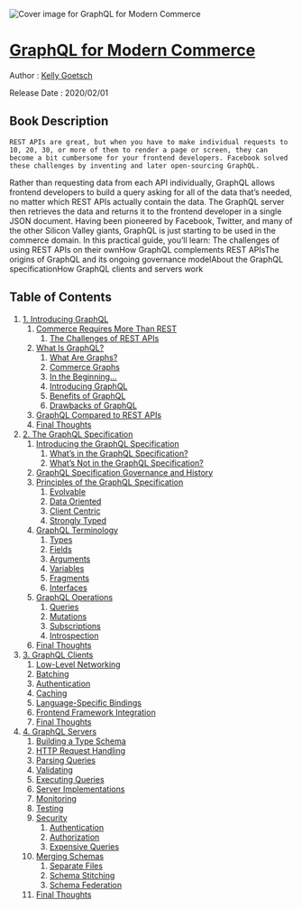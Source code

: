 ![Cover image for GraphQL for Modern Commerce](https://imgdetail.ebookreading.net/cover/cover/20200920/EB9781492056850.jpg)

[GraphQL for Modern Commerce](https://ebookreading.net/view/book/GraphQL+for+Modern+Commerce-EB9781492056850_1.html "GraphQL for Modern Commerce")
====================================================================================================================

Author : [Kelly Goetsch](https://ebookreading.net/search/author/Kelly+Goetsch)

Release Date : 2020/02/01

Book Description
-----------------


    
    REST APIs are great, but when you have to make individual requests to 10, 20, 30, or more of them to render a page or screen, they can become a bit cumbersome for your frontend developers. Facebook solved these challenges by inventing and later open-sourcing GraphQL.
Rather than requesting data from each API individually, GraphQL allows frontend developers to build a query asking for all of the data that’s needed, no matter which REST APIs actually contain the data. The GraphQL server then retrieves the data and returns it to the frontend developer in a single JSON document. Having been pioneered by Facebook, Twitter, and many of the other Silicon Valley giants, GraphQL is just starting to be used in the commerce domain.
In this practical guide, you’ll learn:
The challenges of using REST APIs on their ownHow GraphQL complements REST APIsThe origins of GraphQL and its ongoing governance modelAbout the GraphQL specificationHow GraphQL clients and servers work
  

Table of Contents
-----------------

1. [1. Introducing GraphQL](https://ebookreading.net/view/book/GraphQL+for+Modern+Commerce-EB9781492056850_4.html#ch01)
    1. [Commerce Requires More Than REST](https://ebookreading.net/view/book/GraphQL+for+Modern+Commerce-EB9781492056850_4.html#idm45876610998840)
        1. [The Challenges of REST APIs](https://ebookreading.net/view/book/GraphQL+for+Modern+Commerce-EB9781492056850_4.html#idm45876610723096)
    1. [What Is GraphQL?](https://ebookreading.net/view/book/GraphQL+for+Modern+Commerce-EB9781492056850_4.html#idm45876610998104)
        1. [What Are Graphs?](https://ebookreading.net/view/book/GraphQL+for+Modern+Commerce-EB9781492056850_4.html#idm45876610009176)
        1. [Commerce Graphs](https://ebookreading.net/view/book/GraphQL+for+Modern+Commerce-EB9781492056850_4.html#idm45876609998088)
        1. [In the Beginning…](https://ebookreading.net/view/book/GraphQL+for+Modern+Commerce-EB9781492056850_4.html#idm45876610627992)
        1. [Introducing GraphQL](https://ebookreading.net/view/book/GraphQL+for+Modern+Commerce-EB9781492056850_4.html#idm45876610612664)
        1. [Benefits of GraphQL](https://ebookreading.net/view/book/GraphQL+for+Modern+Commerce-EB9781492056850_4.html#idm45876610612040)
        1. [Drawbacks of GraphQL](https://ebookreading.net/view/book/GraphQL+for+Modern+Commerce-EB9781492056850_4.html#idm45876605959192)
    1. [GraphQL Compared to REST APIs](https://ebookreading.net/view/book/GraphQL+for+Modern+Commerce-EB9781492056850_4.html#idm45876605952168)
    1. [Final Thoughts](https://ebookreading.net/view/book/GraphQL+for+Modern+Commerce-EB9781492056850_4.html#idm45876605951576)
1. [2. The GraphQL Specification](https://ebookreading.net/view/book/GraphQL+for+Modern+Commerce-EB9781492056850_5.html#ch02)
    1. [Introducing the GraphQL Specification](https://ebookreading.net/view/book/GraphQL+for+Modern+Commerce-EB9781492056850_5.html#idm45876605901480)
        1. [What’s in the GraphQL Specification?](https://ebookreading.net/view/book/GraphQL+for+Modern+Commerce-EB9781492056850_5.html#idm45876605899928)
        1. [What’s Not in the GraphQL Specification?](https://ebookreading.net/view/book/GraphQL+for+Modern+Commerce-EB9781492056850_5.html#idm45876605865896)
    1. [GraphQL Specification Governance and History](https://ebookreading.net/view/book/GraphQL+for+Modern+Commerce-EB9781492056850_5.html#idm45876605854280)
    1. [Principles of the GraphQL Specification](https://ebookreading.net/view/book/GraphQL+for+Modern+Commerce-EB9781492056850_5.html#idm45876605850008)
        1. [Evolvable](https://ebookreading.net/view/book/GraphQL+for+Modern+Commerce-EB9781492056850_5.html#idm45876605848328)
        1. [Data Oriented](https://ebookreading.net/view/book/GraphQL+for+Modern+Commerce-EB9781492056850_5.html#idm45876605837208)
        1. [Client Centric](https://ebookreading.net/view/book/GraphQL+for+Modern+Commerce-EB9781492056850_5.html#idm45876605830680)
        1. [Strongly Typed](https://ebookreading.net/view/book/GraphQL+for+Modern+Commerce-EB9781492056850_5.html#idm45876605826488)
    1. [GraphQL Terminology](https://ebookreading.net/view/book/GraphQL+for+Modern+Commerce-EB9781492056850_5.html#idm45876604153272)
        1. [Types](https://ebookreading.net/view/book/GraphQL+for+Modern+Commerce-EB9781492056850_5.html#idm45876604151528)
        1. [Fields](https://ebookreading.net/view/book/GraphQL+for+Modern+Commerce-EB9781492056850_5.html#idm45876605738344)
        1. [Arguments](https://ebookreading.net/view/book/GraphQL+for+Modern+Commerce-EB9781492056850_5.html#idm45876605737368)
        1. [Variables](https://ebookreading.net/view/book/GraphQL+for+Modern+Commerce-EB9781492056850_5.html#idm45876605534760)
        1. [Fragments](https://ebookreading.net/view/book/GraphQL+for+Modern+Commerce-EB9781492056850_5.html#idm45876604672808)
        1. [Interfaces](https://ebookreading.net/view/book/GraphQL+for+Modern+Commerce-EB9781492056850_5.html#idm45876604659288)
    1. [GraphQL Operations](https://ebookreading.net/view/book/GraphQL+for+Modern+Commerce-EB9781492056850_5.html#idm45876604658712)
        1. [Queries](https://ebookreading.net/view/book/GraphQL+for+Modern+Commerce-EB9781492056850_5.html#idm45876604621464)
        1. [Mutations](https://ebookreading.net/view/book/GraphQL+for+Modern+Commerce-EB9781492056850_5.html#idm45876604620840)
        1. [Subscriptions](https://ebookreading.net/view/book/GraphQL+for+Modern+Commerce-EB9781492056850_5.html#idm45876604537608)
        1. [Introspection](https://ebookreading.net/view/book/GraphQL+for+Modern+Commerce-EB9781492056850_5.html#idm45876604519688)
    1. [Final Thoughts](https://ebookreading.net/view/book/GraphQL+for+Modern+Commerce-EB9781492056850_5.html#idm45876604512968)
1. [3. GraphQL Clients](https://ebookreading.net/view/book/GraphQL+for+Modern+Commerce-EB9781492056850_6.html#ch03)
    1. [Low-Level Networking](https://ebookreading.net/view/book/GraphQL+for+Modern+Commerce-EB9781492056850_6.html#idm45876604499048)
    1. [Batching](https://ebookreading.net/view/book/GraphQL+for+Modern+Commerce-EB9781492056850_6.html#idm45876604466856)
    1. [Authentication](https://ebookreading.net/view/book/GraphQL+for+Modern+Commerce-EB9781492056850_6.html#idm45876604014024)
    1. [Caching](https://ebookreading.net/view/book/GraphQL+for+Modern+Commerce-EB9781492056850_6.html#idm45876604417256)
    1. [Language-Specific Bindings](https://ebookreading.net/view/book/GraphQL+for+Modern+Commerce-EB9781492056850_6.html#idm45876604416664)
    1. [Frontend Framework Integration](https://ebookreading.net/view/book/GraphQL+for+Modern+Commerce-EB9781492056850_6.html#idm45876603901256)
    1. [Final Thoughts](https://ebookreading.net/view/book/GraphQL+for+Modern+Commerce-EB9781492056850_6.html#idm45876603891288)
1. [4. GraphQL Servers](https://ebookreading.net/view/book/GraphQL+for+Modern+Commerce-EB9781492056850_7.html#ch04)
    1. [Building a Type Schema](https://ebookreading.net/view/book/GraphQL+for+Modern+Commerce-EB9781492056850_7.html#idm45876603880504)
    1. [HTTP Request Handling](https://ebookreading.net/view/book/GraphQL+for+Modern+Commerce-EB9781492056850_7.html#idm45876603873912)
    1. [Parsing Queries](https://ebookreading.net/view/book/GraphQL+for+Modern+Commerce-EB9781492056850_7.html#idm45876603654840)
    1. [Validating](https://ebookreading.net/view/book/GraphQL+for+Modern+Commerce-EB9781492056850_7.html#idm45876603622888)
    1. [Executing Queries](https://ebookreading.net/view/book/GraphQL+for+Modern+Commerce-EB9781492056850_7.html#idm45876603594184)
    1. [Server Implementations](https://ebookreading.net/view/book/GraphQL+for+Modern+Commerce-EB9781492056850_7.html#idm45876603593560)
    1. [Monitoring](https://ebookreading.net/view/book/GraphQL+for+Modern+Commerce-EB9781492056850_7.html#idm45876603440552)
    1. [Testing](https://ebookreading.net/view/book/GraphQL+for+Modern+Commerce-EB9781492056850_7.html#idm45876603433672)
    1. [Security](https://ebookreading.net/view/book/GraphQL+for+Modern+Commerce-EB9781492056850_7.html#idm45876603428712)
        1. [Authentication](https://ebookreading.net/view/book/GraphQL+for+Modern+Commerce-EB9781492056850_7.html#idm45876603426504)
        1. [Authorization](https://ebookreading.net/view/book/GraphQL+for+Modern+Commerce-EB9781492056850_7.html#idm45876603421848)
        1. [Expensive Queries](https://ebookreading.net/view/book/GraphQL+for+Modern+Commerce-EB9781492056850_7.html#idm45876603421256)
    1. [Merging Schemas](https://ebookreading.net/view/book/GraphQL+for+Modern+Commerce-EB9781492056850_7.html#idm45876603343656)
        1. [Separate Files](https://ebookreading.net/view/book/GraphQL+for+Modern+Commerce-EB9781492056850_7.html#idm45876603303784)
        1. [Schema Stitching](https://ebookreading.net/view/book/GraphQL+for+Modern+Commerce-EB9781492056850_7.html#idm45876603272904)
        1. [Schema Federation](https://ebookreading.net/view/book/GraphQL+for+Modern+Commerce-EB9781492056850_7.html#idm45876603272280)
    1. [Final Thoughts](https://ebookreading.net/view/book/GraphQL+for+Modern+Commerce-EB9781492056850_7.html#idm45876603177288)
